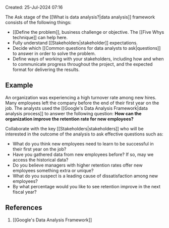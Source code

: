 Created: 25-Jul-2024 07:16

The Ask stage of the [[What is data analysis?|data analysis]] framework consists of the following things:

* [[Define the problem]], business challenge or objective. The [[Five Whys technique]] can help here.
* Fully understand [[Stakeholders|stakeholder]] expectations.
* Decide which [[Common questions for data analysts to ask|questions]] to answer in order to solve the problem.
* Define ways of working with your stakeholders, including how and when to communicate progress throughout the project, and the expected format for delivering the results.
## Example
An organization was experiencing a high turnover rate among new hires. Many employees left the company before the end of their first year on the job. The analysts used the [[Google's Data Analysis Framework|data analysis process]] to answer the following question: **How can the organization improve the retention rate for new employees?**

Collaborate with the key [[Stakeholders|stakeholders]] who will be interested in the outcome of the analysis to ask effective questions such as:

* What do you think new employees need to learn to be successful in their first year on the job?
* Have you gathered data from new employees before? If so, may we access the historical data?
* Do you believe managers with higher retention rates offer new employees something extra or unique?
* What do you suspect is a leading cause of dissatisfaction among new employees?
* By what percentage would you like to see retention improve in the next fiscal year?

## References
1. [[Google's Data Analysis Framework]]
